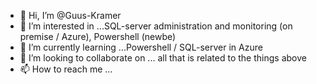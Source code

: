 - 👋 Hi, I’m @Guus-Kramer
- 👀 I’m interested in ...SQL-server administration and monitoring (on premise / Azure), Powershell (newbe)
- 🌱 I’m currently learning ...Powershell / SQL-server in Azure
- 💞️ I’m looking to collaborate on ... all that is related to the things above
- 📫 How to reach me ... 

<!---
Guus-Kramer/Guus-Kramer is a ✨ special ✨ repository because its `README.md` (this file) appears on your GitHub profile.
You can click the Preview link to take a look at your changes.
--->
